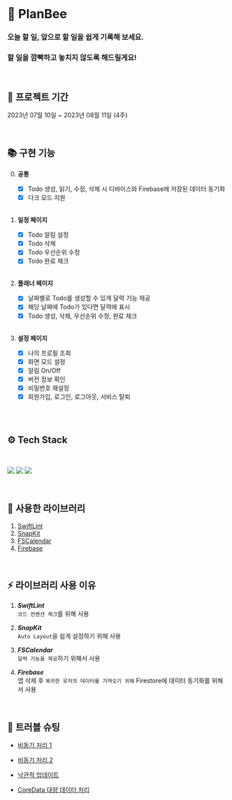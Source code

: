 <br>

# 🐝 PlanBee

### **오늘 할 일, 앞으로 할 일을 쉽게 기록해 보세요.**
### **할 일을 깜빡하고 놓치지 않도록 해드릴게요!**

<br>

## 📆 프로젝트 기간

2023년 07월 10일 ~ 2023년 08월 11일 (4주)

<br>

## 📚 구현 기능
    
0. **공통**
    - [x] Todo 생성, 읽기, 수정, 삭제 시 디바이스와 Firebase에 저장된 데이터 동기화
    - [x] 다크 모드 지원 
  
   <br>
  
1. **일정 페이지**
    - [x] Todo 알림 설정
    - [x] Todo 삭제
    - [x] Todo 우선순위 수정
    - [x] Todo 완료 체크 
    
    <br>
    
2. **플래너 페이지**
    - [x] 날짜별로 Todo를 생성할 수 있게 달력 기능 제공
    - [x] 해당 날짜에 Todo가 있다면 달력에 표시
    - [x] Todo 생성, 삭제, 우선순위 수정, 완료 체크 
    
    <br>
    
3. **설정 페이지**
    - [x] 나의 프로필 조회
    - [x] 화면 모드 설정
    - [x] 알림 On/Off
    - [x] 버전 정보 확인
    - [x] 비밀번호 재설정 
    - [x] 회원가입, 로그인, 로그아웃, 서비스 탈퇴
    
    <br>
<br>

## ⚙️ <b>Tech Stack</b>

<br>

<img src="https://img.shields.io/badge/Xcode-147EFB?style=for-the-badge&logo=Xcode&logoColor=white"/></a>
<img src="https://img.shields.io/badge/Swift-F05138?style=for-the-badge&logo=Swift&logoColor=white"/></a>
<img src="https://img.shields.io/badge/Firebase-FFCA28?style=for-the-badge&logo=Firebase&logoColor=white"/></a>

<br>
<div align="left">

## 🏹 사용한 라이브러리

1. [SwiftLint](https://github.com/realm/SwiftLint)
2. [SnapKit](https://github.com/SnapKit/SnapKit)
3. [FSCalendar](https://github.com/WenchaoD/FSCalendar.git)
4. [Firebase](https://github.com/firebase/firebase-ios-sdk)

<br>

## ⚡️ 라이브러리 사용 이유
1. ***SwiftLint*** <br>
   `코드 컨벤션 체크`를 위해 사용

2. ***SnapKit*** <br>
   `Auto Layout`을 쉽게 설정하기 위해 사용
   
3. ***FSCalendar*** <br>
   `달력 기능을 제공`하기 위해서 사용
   
4. ***Firebase*** <br>
   앱 삭제 후 `복귀한 유저의 데이터를 가져오기 위해` Firestore에 데이터 동기화를 위해서 사용
 
<br>

## 🔫 트러블 슈팅

- [비동기 처리 1](https://velog.io/@oasis444/트러블슈팅)

- [비동기 처리 2](https://velog.io/@oasis444/트러블-슈팅비동기-처리-2)

- [낙관적 업데이트](https://velog.io/@oasis444/낙관적-업데이트)

- [CoreData 대량 데이터 처리](https://velog.io/@oasis444/CoreData-대량-데이터-처리)

<br>

